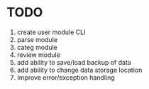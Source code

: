 # TODO
1. create user module CLI
1. parse module
1. categ module
1. review module
1. add ability to save/load backup of data
1. add ability to change data storage location
1. Improve error/exception handling